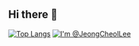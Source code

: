 ## Hi there 👋
[![Top Langs](https://github-readme-stats.vercel.app/api/top-langs/?username=JeongCheolLee)](https://github.com/JeongCheolLee/github-readme-stats)
[![I'm @JeongCheolLee](https://github-readme-stats.vercel.app/api?username=JeongCheolLee&custom_title=JeongCheolLee&count_private=true&show_icons=true&theme=tokyonight)](https://github.com/JeongCheolLee)



<!--
**JeongCheolLee/JeongCheolLee** is a ✨ _special_ ✨ repository because its `README.md` (this file) appears on your GitHub profile.

Here are some ideas to get you started:

- 🔭 I’m currently working on ...
- 🌱 I’m currently learning ...
- 👯 I’m looking to collaborate on ...
- 🤔 I’m looking for help with ...
- 💬 Ask me about ...
- 📫 How to reach me: ...
- 😄 Pronouns: ...
- ⚡ Fun fact: ...
-->
